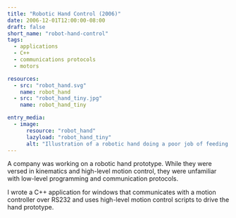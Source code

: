 ```yaml
---
title: "Robotic Hand Control (2006)"
date: 2006-12-01T12:00:00-08:00
draft: false
short_name: "robot-hand-control"
tags:
  - applications
  - C++
  - communications protocols
  - motors

resources:
  - src: "robot_hand.svg"
    name: robot_hand
  - src: "robot_hand_tiny.jpg"
    name: robot_hand_tiny

entry_media:
  - image:
      resource: "robot_hand"
      lazyload: "robot_hand_tiny"
      alt: "Illustration of a robotic hand doing a poor job of feeding cereal to a person--very inspired by a Simone Giertz video"
---
```

A company was working on a robotic hand prototype. While they were versed in kinematics and high-level motion control, they were unfamiliar with low-level programming and communication protocols.

I wrote a C++ application for windows that communicates with a motion controller over RS232 and uses high-level motion control scripts to drive the hand prototype.
